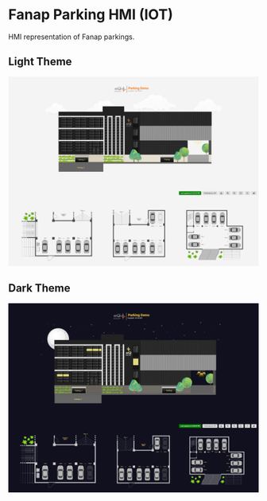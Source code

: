 # Fanap Parking HMI (IOT)

HMI representation of Fanap parkings.

## Light Theme
![Light Theme](https://raw.githubusercontent.com/masoudmanson/iot-parking/master/style/img/Light.png)

## Dark Theme
![Dark Theme](https://raw.githubusercontent.com/masoudmanson/iot-parking/master/style/img/Dark.png)


